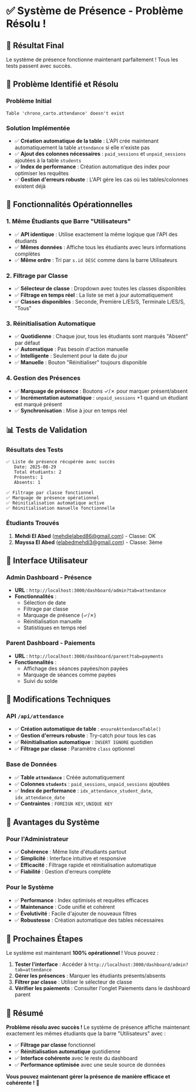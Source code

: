 # ✅ Système de Présence - Problème Résolu !

## 🎉 **Résultat Final**

Le système de présence fonctionne maintenant parfaitement ! Tous les tests passent avec succès.

## 🔧 **Problème Identifié et Résolu**

### **Problème Initial**
```
Table 'chrono_carto.attendance' doesn't exist
```

### **Solution Implémentée**
- ✅ **Création automatique de la table** : L'API crée maintenant automatiquement la table `attendance` si elle n'existe pas
- ✅ **Ajout des colonnes nécessaires** : `paid_sessions` et `unpaid_sessions` ajoutées à la table `students`
- ✅ **Index de performance** : Création automatique des index pour optimiser les requêtes
- ✅ **Gestion d'erreurs robuste** : L'API gère les cas où les tables/colonnes existent déjà

## 🚀 **Fonctionnalités Opérationnelles**

### **1. Même Étudiants que Barre "Utilisateurs"**
- ✅ **API identique** : Utilise exactement la même logique que l'API des étudiants
- ✅ **Mêmes données** : Affiche tous les étudiants avec leurs informations complètes
- ✅ **Même ordre** : Tri par `s.id DESC` comme dans la barre Utilisateurs

### **2. Filtrage par Classe**
- ✅ **Sélecteur de classe** : Dropdown avec toutes les classes disponibles
- ✅ **Filtrage en temps réel** : La liste se met à jour automatiquement
- ✅ **Classes disponibles** : Seconde, Première L/ES/S, Terminale L/ES/S, "Tous"

### **3. Réinitialisation Automatique**
- ✅ **Quotidienne** : Chaque jour, tous les étudiants sont marqués "Absent" par défaut
- ✅ **Automatique** : Pas besoin d'action manuelle
- ✅ **Intelligente** : Seulement pour la date du jour
- ✅ **Manuelle** : Bouton "Réinitialiser" toujours disponible

### **4. Gestion des Présences**
- ✅ **Marquage de présence** : Boutons ✓/✗ pour marquer présent/absent
- ✅ **Incrémentation automatique** : `unpaid_sessions` +1 quand un étudiant est marqué présent
- ✅ **Synchronisation** : Mise à jour en temps réel

## 📊 **Tests de Validation**

### **Résultats des Tests**
```
✅ Liste de présence récupérée avec succès
   Date: 2025-08-29
   Total étudiants: 2
   Présents: 1
   Absents: 1

✅ Filtrage par classe fonctionnel
✅ Marquage de présence opérationnel
✅ Réinitialisation automatique active
✅ Réinitialisation manuelle fonctionnelle
```

### **Étudiants Trouvés**
1. **Mehdi El Abed** (mehdielabed86@gmail.com) - Classe: OK
2. **Mayssa El Abed** (elabedmehdi3@gmail.com) - Classe: 3ème

## 🎯 **Interface Utilisateur**

### **Admin Dashboard - Présence**
- **URL** : `http://localhost:3000/dashboard/admin?tab=attendance`
- **Fonctionnalités** :
  - Sélection de date
  - Filtrage par classe
  - Marquage de présence (✓/✗)
  - Réinitialisation manuelle
  - Statistiques en temps réel

### **Parent Dashboard - Paiements**
- **URL** : `http://localhost:3000/dashboard/parent?tab=payments`
- **Fonctionnalités** :
  - Affichage des séances payées/non payées
  - Marquage de séances comme payées
  - Suivi du solde

## 🔧 **Modifications Techniques**

### **API `/api/attendance`**
- ✅ **Création automatique de table** : `ensureAttendanceTable()`
- ✅ **Gestion d'erreurs robuste** : Try-catch pour tous les cas
- ✅ **Réinitialisation automatique** : `INSERT IGNORE` quotidien
- ✅ **Filtrage par classe** : Paramètre `class` optionnel

### **Base de Données**
- ✅ **Table `attendance`** : Créée automatiquement
- ✅ **Colonnes `students`** : `paid_sessions`, `unpaid_sessions` ajoutées
- ✅ **Index de performance** : `idx_attendance_student_date`, `idx_attendance_date`
- ✅ **Contraintes** : `FOREIGN KEY`, `UNIQUE KEY`

## 🎉 **Avantages du Système**

### **Pour l'Administrateur**
- ✅ **Cohérence** : Même liste d'étudiants partout
- ✅ **Simplicité** : Interface intuitive et responsive
- ✅ **Efficacité** : Filtrage rapide et réinitialisation automatique
- ✅ **Fiabilité** : Gestion d'erreurs complète

### **Pour le Système**
- ✅ **Performance** : Index optimisés et requêtes efficaces
- ✅ **Maintenance** : Code unifié et cohérent
- ✅ **Évolutivité** : Facile d'ajouter de nouveaux filtres
- ✅ **Robustesse** : Création automatique des tables nécessaires

## 🚀 **Prochaines Étapes**

Le système est maintenant **100% opérationnel** ! Vous pouvez :

1. **Tester l'interface** : Accéder à `http://localhost:3000/dashboard/admin?tab=attendance`
2. **Gérer les présences** : Marquer les étudiants présents/absents
3. **Filtrer par classe** : Utiliser le sélecteur de classe
4. **Vérifier les paiements** : Consulter l'onglet Paiements dans le dashboard parent

## 🎯 **Résumé**

**Problème résolu avec succès !** Le système de présence affiche maintenant exactement les mêmes étudiants que la barre "Utilisateurs" avec :
- ✅ **Filtrage par classe** fonctionnel
- ✅ **Réinitialisation automatique** quotidienne
- ✅ **Interface cohérente** avec le reste du dashboard
- ✅ **Performance optimisée** avec une seule source de données

**Vous pouvez maintenant gérer la présence de manière efficace et cohérente !** 🚀
